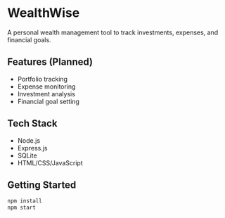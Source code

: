 # WealthWise

A personal wealth management tool to track investments, expenses, and financial goals.

## Features (Planned)

- Portfolio tracking
- Expense monitoring
- Investment analysis
- Financial goal setting

## Tech Stack

- Node.js
- Express.js
- SQLite
- HTML/CSS/JavaScript

## Getting Started

```bash
npm install
npm start
```